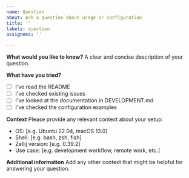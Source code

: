 ```yaml
---
name: Question
about: Ask a question about usage or configuration
title: ''
labels: question
assignees: ''

---
```


**What would you like to know?**
A clear and concise description of your question.

**What have you tried?**
- [ ] I've read the README
- [ ] I've checked existing issues
- [ ] I've looked at the documentation in DEVELOPMENT.md
- [ ] I've checked the configuration examples

**Context**
Please provide any relevant context about your setup:
- OS: [e.g. Ubuntu 22.04, macOS 13.0]
- Shell: [e.g. bash, zsh, fish]
- Zellij version: [e.g. 0.39.2]
- Use case: [e.g. development workflow, remote work, etc.]

**Additional information**
Add any other context that might be helpful for answering your question.